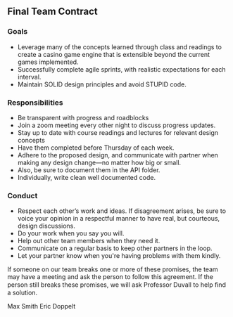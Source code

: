 ## Final Team Contract
### Goals
- Leverage many of the concepts learned through class and readings to create a casino game engine that is extensible beyond the current games implemented.
- Successfully complete agile sprints, with realistic expectations for each interval.
- Maintain SOLID design principles and avoid STUPID code.
### Responsibilities
- Be transparent with progress and roadblocks
- Join a zoom meeting every other night to discuss progress updates.
- Stay up to date with course readings and lectures for relevant design concepts
- Have them completed before Thursday of each week.
- Adhere to the proposed design, and communicate with partner when making any design change—no matter how big or small.
- Also, be sure to document them in the API folder.
- Individually, write clean well documented code.
### Conduct
- Respect each other’s work and ideas. If disagreement arises, be sure to voice your opinion in a respectful manner to have real, but courteous, design discussions.
- Do your work when you say you will.
- Help out other team members when they need it.
- Communicate on a regular basis to keep other partners in the loop.
- Let your partner know when you're having problems with them kindly.

If someone on our team breaks one or more of these promises, the team may have a meeting and ask the person to follow this agreement. If the person still breaks these promises, we will ask Professor Duvall to help ﬁnd a solution.

Max Smith
Eric Doppelt
